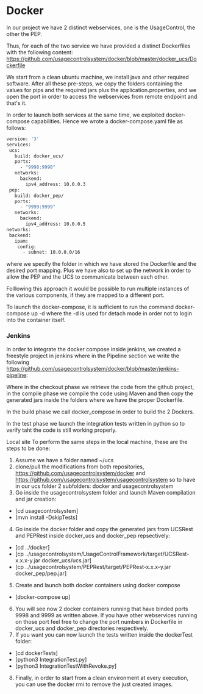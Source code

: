 # Docker
In our project we have 2 distinct webservices, one is the UsageControl, the other the PEP. 

Thus, for each of the two service we have provided a distinct Dockerfiles with the following content: https://github.com/usagecontrolsystem/docker/blob/master/docker_ucs/Dockerfile

We start from a clean ubuntu machine, we install java and other required software. After all these pre-steps, we copy the folders containing the values for pips and the required jars plus the application.properties, and we open the port in order to access the webservices from remote endpoint and that's it. 

In order to launch both services at the same time, we exploited docker-compose capabilities. Hence we wrote a docker-compose.yaml file as follows: 
```sh
version: '3'
services:
 ucs:
   build: docker_ucs/
   ports:
     - "9998:9998"
   networks:
     backend:
       ipv4_address: 10.0.0.3
 pep:
   build: docker_pep/
   ports:
     - "9999:9999"
   networks:
     backend:
       ipv4_address: 10.0.0.5
networks:
 backend:
   ipam:
    config:
      - subnet: 10.0.0.0/16
```
where we specify the folder in which we have stored the Dockerfile and the desired port mapping. Plus we have also to set up the network in order to allow the PEP and the UCS to communicate between each other. 

Folllowing this approach it would be possible to run multiple instances of the various components, if they are mapped to a different port. 

To launch the docker-compose, it is sufficient to run the command docker-compose up -d where the -d is used for detach mode in order not to login into the container itself. 

### Jenkins
In order to integrate the docker compose inside jenkins, we created a freestyle project in jenkins where in the Pipeline section we write the following https://github.com/usagecontrolsystem/docker/blob/master/jenkins-pipeline: 

Where in the checkout phase we retrieve the code from the github project, in the compile phase we compile the code using Maven and then copy the generated jars inside the folders where we have the proper Dockerfile. 

In the build phase we call docker_compose in order to build the 2 Dockers. 

In the test phase we launch the integration tests written in python so to verify taht the code is still working properly. 

Local site
To perform the same steps in the local machine, these are the steps to be done: 

1) Assume we have a folder named ~/ucs
2) clone/pull the modifications from both repositories, https://github.com/usagecontrolsystem/docker and https://github.com/usagecontrolsystem/usagecontrolsystem so to have in our ucs folder 2 subfolders: docker and usagecontrolsystem
3) Go inside the usagecontrolsystem folder and launch Maven compilation and jar creation:
* [cd usagecontrolsystem]
* [mvn install -DskipTests]
4) Go inside the docker folder and copy the generated jars from UCSRest and PEPRest inside docker_ucs and docker_pep repsectively: 
* [cd ../docker] 
* [cp ../usagecontrolsystem/UsageControlFramework/target/UCSRest-x.x.x-y.jar docker_ucs/ucs.jar] 
* [cp ../usagecontrolsystem/PEPRest/target/PEPRest-x.x.x-y.jar docker_pep/pep.jar] 
5) Create and launch both docker containers using docker compose
* [docker-compose up]
6) You will see now 2 docker containers running that have binded ports 9998 and 9999 as written above. If you have other webservices running on those port feel free to change the port numbers in Dockerfile in docker_ucs and docker_pep directories respectively.
7) If you want you can now launch the tests written inside the dockerTest folder: 
* [cd dockerTests]
* [python3 IntegrationTest.py]
* [python3 IntegrationTestWithRevoke.py]
8) Finally, in order to start from a clean environment at every execution, you can use the docker rmi to remove the just created images.

